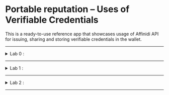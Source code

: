 # Portable reputation – Uses of Verifiable Credentials

This is a ready-to-use reference app that showcases usage of Affinidi API for issuing, sharing and storing verifiable credentials in the wallet.

---
<details>
  <summary> Lab 0 : </summary>

## Pre-Requisite

To run this lab you need to setup the Issuer credentails. 
To Know more about Issuer, [click here](https://academy.affinidi.com/what-are-verifiable-credentials-79f1846a7b9#:~:text=about%20these%20entities.-,Issuer,-An%20issuer%20is)

 To setup issuer credentails, you need PROJECT_ID, PROJECT_DID, API_KEY_HASH

We will use Affnidi's CLI tool to generate these required data.
#### Please follow the instruction below.

You need to have installed on your machine:

- [NodeJs v16 and higher](https://nodejs.org). (it's recommended to use [nvm](https://github.com/nvm-sh/nvm))

Run the installation command:

```
npm install -g @affinidi/cli
```

To check Affinidi CLI version:

```
affinidi --version
```

&nbsp;

### Authentication:

You will need your email address, and then the code sent to your email to confirm authentication.

To create an account:
```
affinidi sign-up
```

If you already have an account:

```
affinidi login
```

### Create or activate a project:

The `create` command creates and activates a project. Follow the prompts to choose a name or add a name directly after the command.

```
affinidi create project
```

The `use` command activates an already existing project:

```
affinidi use project [<project-id>]
```

You can also simply type this and follow the prompts to choose from a list of existing projects:

```
affinidi use project
```
To see the details of project for API key hash, DID and Project ID 

```
affinidi show project <project-id>
```
Take the values from here to use later in gaming project. 

---

## Setup Project 
Please follow [this readme](https://github.com/sanjay95/gaming-portable-reputation/blob/main/README.md) to run project

</details>

---
<details>
  <summary> Lab 1 : </summary>

## use project 

This is a simple web app containing two games.
You can play games without login, but stats and settings will not be saved. 

To persist the changes and create portable reputation. user need to login as game player. 

There will be total three types of Verifiable credentials will be created. 

1. Studio Profile
2. GameSetting
3. GameStats

- browse the application at http://localhost:3000.
- Click on JOIN OUR TEAM button 
- enter email and provide the OTP
- first login will prompt to complete profile (here Studio profile VC will be issued to logged in user wallet)
- CLick on first game [Board tennis](http://localhost:3000/Games/game1). This is simulated game where game level and no of hours played will keep increasing simulating hours of play.
- User has option to save the stats. Current stats will be issued as GameReputation Verifiable credentials to user wallet
- User may wish to play second game [Screen tennis](http://localhost:3000/Games/game2). Here user will be promted to import VC based on his logged in status. if not logged-in, user may login based on message displayed on screen
- if user wishes to import VCs and agrees to share with Screen tesnnis game, his settings and stats from first game will utulized and second game may honor the stats and offer to play from advanced level

</details>

---

<details>
  <summary> Lab 2 : </summary>

## change project with modified data issuance and verification

Current game stats just save Game level and no of hours played. 
Lets Include the scores of game too in Game stats. 

Please folllow the instruction below to enable new data in GameReputation issuance.

### Prepare VC schema 

- Let's add score to exiting game schema. 
- add scrore to game and add to game state 
- change the unsigned VC 
  

  </details>

  ---